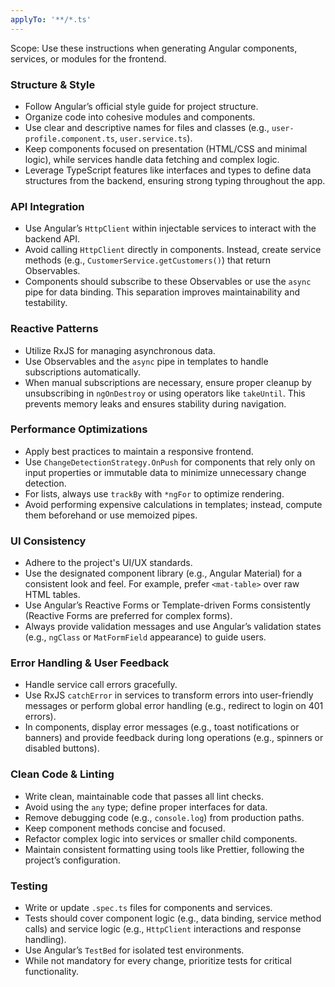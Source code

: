 ```yaml
---
applyTo: '**/*.ts'
---
```

Scope: Use these instructions when generating Angular components, services, or modules for the frontend.

### Structure & Style
- Follow Angular’s official style guide for project structure.
- Organize code into cohesive modules and components.
- Use clear and descriptive names for files and classes (e.g., `user-profile.component.ts`, `user.service.ts`).
- Keep components focused on presentation (HTML/CSS and minimal logic), while services handle data fetching and complex logic.
- Leverage TypeScript features like interfaces and types to define data structures from the backend, ensuring strong typing throughout the app.

### API Integration
- Use Angular’s `HttpClient` within injectable services to interact with the backend API.
- Avoid calling `HttpClient` directly in components. Instead, create service methods (e.g., `CustomerService.getCustomers()`) that return Observables.
- Components should subscribe to these Observables or use the `async` pipe for data binding. This separation improves maintainability and testability.

### Reactive Patterns
- Utilize RxJS for managing asynchronous data.
- Use Observables and the `async` pipe in templates to handle subscriptions automatically.
- When manual subscriptions are necessary, ensure proper cleanup by unsubscribing in `ngOnDestroy` or using operators like `takeUntil`. This prevents memory leaks and ensures stability during navigation.

### Performance Optimizations
- Apply best practices to maintain a responsive frontend.
- Use `ChangeDetectionStrategy.OnPush` for components that rely only on input properties or immutable data to minimize unnecessary change detection.
- For lists, always use `trackBy` with `*ngFor` to optimize rendering.
- Avoid performing expensive calculations in templates; instead, compute them beforehand or use memoized pipes.

### UI Consistency
- Adhere to the project's UI/UX standards.
- Use the designated component library (e.g., Angular Material) for a consistent look and feel. For example, prefer `<mat-table>` over raw HTML tables.
- Use Angular’s Reactive Forms or Template-driven Forms consistently (Reactive Forms are preferred for complex forms).
- Always provide validation messages and use Angular’s validation states (e.g., `ngClass` or `MatFormField` appearance) to guide users.

### Error Handling & User Feedback
- Handle service call errors gracefully.
- Use RxJS `catchError` in services to transform errors into user-friendly messages or perform global error handling (e.g., redirect to login on 401 errors).
- In components, display error messages (e.g., toast notifications or banners) and provide feedback during long operations (e.g., spinners or disabled buttons).

### Clean Code & Linting
- Write clean, maintainable code that passes all lint checks.
- Avoid using the `any` type; define proper interfaces for data.
- Remove debugging code (e.g., `console.log`) from production paths.
- Keep component methods concise and focused.
- Refactor complex logic into services or smaller child components.
- Maintain consistent formatting using tools like Prettier, following the project’s configuration.

### Testing
- Write or update `.spec.ts` files for components and services.
- Tests should cover component logic (e.g., data binding, service method calls) and service logic (e.g., `HttpClient` interactions and response handling).
- Use Angular’s `TestBed` for isolated test environments.
- While not mandatory for every change, prioritize tests for critical functionality.
